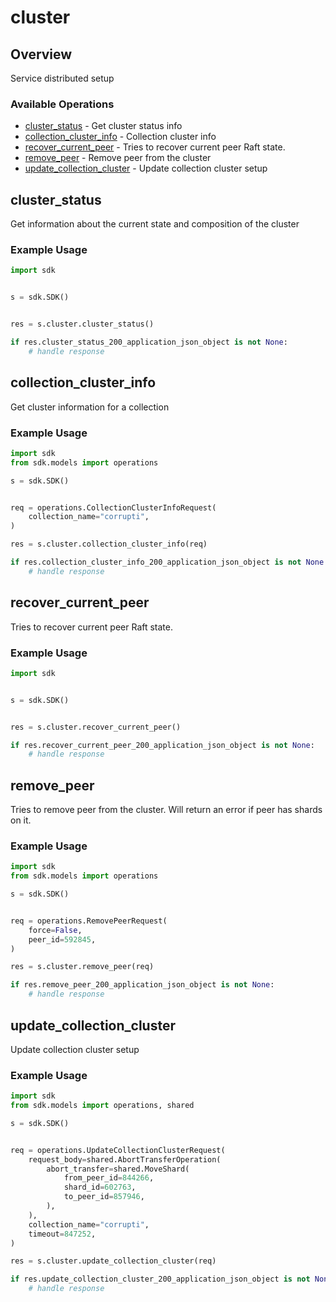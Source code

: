 # cluster

## Overview

Service distributed setup

### Available Operations

* [cluster_status](#cluster_status) - Get cluster status info
* [collection_cluster_info](#collection_cluster_info) - Collection cluster info
* [recover_current_peer](#recover_current_peer) - Tries to recover current peer Raft state.
* [remove_peer](#remove_peer) - Remove peer from the cluster
* [update_collection_cluster](#update_collection_cluster) - Update collection cluster setup

## cluster_status

Get information about the current state and composition of the cluster

### Example Usage

```python
import sdk


s = sdk.SDK()


res = s.cluster.cluster_status()

if res.cluster_status_200_application_json_object is not None:
    # handle response
```

## collection_cluster_info

Get cluster information for a collection

### Example Usage

```python
import sdk
from sdk.models import operations

s = sdk.SDK()


req = operations.CollectionClusterInfoRequest(
    collection_name="corrupti",
)

res = s.cluster.collection_cluster_info(req)

if res.collection_cluster_info_200_application_json_object is not None:
    # handle response
```

## recover_current_peer

Tries to recover current peer Raft state.

### Example Usage

```python
import sdk


s = sdk.SDK()


res = s.cluster.recover_current_peer()

if res.recover_current_peer_200_application_json_object is not None:
    # handle response
```

## remove_peer

Tries to remove peer from the cluster. Will return an error if peer has shards on it.

### Example Usage

```python
import sdk
from sdk.models import operations

s = sdk.SDK()


req = operations.RemovePeerRequest(
    force=False,
    peer_id=592845,
)

res = s.cluster.remove_peer(req)

if res.remove_peer_200_application_json_object is not None:
    # handle response
```

## update_collection_cluster

Update collection cluster setup

### Example Usage

```python
import sdk
from sdk.models import operations, shared

s = sdk.SDK()


req = operations.UpdateCollectionClusterRequest(
    request_body=shared.AbortTransferOperation(
        abort_transfer=shared.MoveShard(
            from_peer_id=844266,
            shard_id=602763,
            to_peer_id=857946,
        ),
    ),
    collection_name="corrupti",
    timeout=847252,
)

res = s.cluster.update_collection_cluster(req)

if res.update_collection_cluster_200_application_json_object is not None:
    # handle response
```
